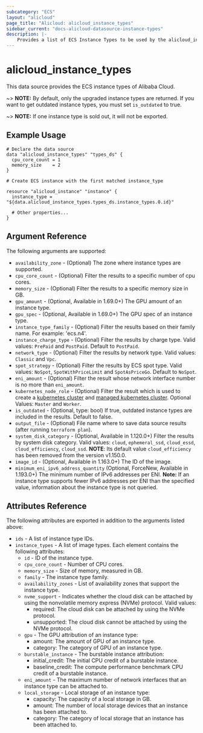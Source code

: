 ```yaml
---
subcategory: "ECS"
layout: "alicloud"
page_title: "Alicloud: alicloud_instance_types"
sidebar_current: "docs-alicloud-datasource-instance-types"
description: |-
    Provides a list of ECS Instance Types to be used by the alicloud_instance resource.
---
```


# alicloud\_instance\_types

This data source provides the ECS instance types of Alibaba Cloud.

~> **NOTE:** By default, only the upgraded instance types are returned. If you want to get outdated instance types, you must set `is_outdated` to true.

~> **NOTE:** If one instance type is sold out, it will not be exported.

## Example Usage

```
# Declare the data source
data "alicloud_instance_types" "types_ds" {
  cpu_core_count = 1
  memory_size    = 2
}

# Create ECS instance with the first matched instance_type

resource "alicloud_instance" "instance" {
  instance_type = "${data.alicloud_instance_types.types_ds.instance_types.0.id}"

  # Other properties...
}

```

## Argument Reference

The following arguments are supported:

* `availability_zone` - (Optional) The zone where instance types are supported.
* `cpu_core_count` - (Optional) Filter the results to a specific number of cpu cores.
* `memory_size` - (Optional) Filter the results to a specific memory size in GB.
* `gpu_amount` - (Optional, Available in 1.69.0+) The GPU amount of an instance type.
* `gpu_spec` - (Optional, Available in 1.69.0+) The GPU spec of an instance type.
* `instance_type_family` - (Optional) Filter the results based on their family name. For example: 'ecs.n4'.
* `instance_charge_type` - (Optional) Filter the results by charge type. Valid values: `PrePaid` and `PostPaid`. Default to `PostPaid`.
* `network_type` - (Optional) Filter the results by network type. Valid values: `Classic` and `Vpc`.
* `spot_strategy` - (Optional) Filter the results by ECS spot type. Valid values: `NoSpot`, `SpotWithPriceLimit` and `SpotAsPriceGo`. Default to `NoSpot`.
* `eni_amount` - (Optional) Filter the result whose network interface number is no more than `eni_amount`.
* `kubernetes_node_role` - (Optional) Filter the result which is used to create a [kubernetes cluster](https://www.terraform.io/docs/providers/alicloud/r/cs_kubernetes)
 and [managed kubernetes cluster](https://www.terraform.io/docs/providers/alicloud/r/cs_managed_kubernetes). Optional Values: `Master` and `Worker`.
* `is_outdated` - (Optional, type: bool) If true, outdated instance types are included in the results. Default to false.
* `output_file` - (Optional) File name where to save data source results (after running `terraform plan`).
* `system_disk_category` - (Optional, Available in 1.120.0+) Filter the results by system disk category. Valid values: `cloud`, `ephemeral_ssd`, `cloud_essd`, `cloud_efficiency`, `cloud_ssd`. 
  **NOTE**: Its default value `cloud_efficiency` has been removed from the version v1.150.0.
* `image_id` - (Optional, Available in 1.163.0+) The ID of the image.
* `minimum_eni_ipv6_address_quantity` (Optional, ForceNew, Available in 1.193.0+) The minimum number of IPv6 addresses per ENI. **Note:** If an instance type supports fewer IPv6 addresses per ENI than the specified value, information about the instance type is not queried.

## Attributes Reference

The following attributes are exported in addition to the arguments listed above:

* `ids` - A list of instance type IDs.
* `instance_types` - A list of image types. Each element contains the following attributes:
  * `id` - ID of the instance type.
  * `cpu_core_count` - Number of CPU cores.
  * `memory_size` - Size of memory, measured in GB.
  * `family` - The instance type family.
  * `availability_zones` - List of availability zones that support the instance type.
  * `nvme_support` - Indicates whether the cloud disk can be attached by using the nonvolatile memory express (NVMe) protocol. Valid values:
    - required: The cloud disk can be attached by using the NVMe protocol.
    - unsupported: The cloud disk cannot be attached by using the NVMe protocol.  
  * `gpu` - The GPU attribution of an instance type:
    - amount: The amount of GPU of an instance type.
    - category: The category of GPU of an instance type.
  * `burstable_instance` - The burstable instance attribution:
    - initial_credit: The initial CPU credit of a burstable instance.
    - baseline_credit:  The compute performance benchmark CPU credit of a burstable instance.
  * `eni_amount` - The maximum number of network interfaces that an instance type can be attached to.
  * `local_storage` - Local storage of an instance type:
    - capacity: The capacity of a local storage in GB.
    - amount:  The number of local storage devices that an instance has been attached to.
    - category: The category of local storage that an instance has been attached to.

